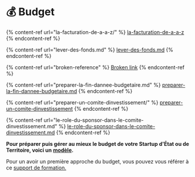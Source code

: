 # 💰 Budget

{% content-ref url="la-facturation-de-a-a-z/" %}
[la-facturation-de-a-a-z](la-facturation-de-a-a-z/)
{% endcontent-ref %}

{% content-ref url="lever-des-fonds.md" %}
[lever-des-fonds.md](lever-des-fonds.md)
{% endcontent-ref %}

{% content-ref url="broken-reference" %}
[Broken link](broken-reference)
{% endcontent-ref %}

{% content-ref url="preparer-la-fin-dannee-budgetaire.md" %}
[preparer-la-fin-dannee-budgetaire.md](preparer-la-fin-dannee-budgetaire.md)
{% endcontent-ref %}

{% content-ref url="preparer-un-comite-dinvestissement/" %}
[preparer-un-comite-dinvestissement](preparer-un-comite-dinvestissement/)
{% endcontent-ref %}

{% content-ref url="le-role-du-sponsor-dans-le-comite-dinvestissement.md" %}
[le-role-du-sponsor-dans-le-comite-dinvestissement.md](le-role-du-sponsor-dans-le-comite-dinvestissement.md)
{% endcontent-ref %}

**Pour préparer puis gérer au mieux le budget de votre Startup d'État ou de Territoire, voici un** [**modèle**](https://docs.google.com/spreadsheets/d/1JSVnmruZq0iufjpxabnYKaHcR1XBygL0MXkYOm7nz3E/edit?usp=sharing)**.**

Pour un avoir un première approche du budget, vous pouvez vous référer à ce [support de formation.](https://docs.google.com/presentation/d/1WtBGNns3pwTEXbWXIFPALav9IlGUbPsfpxDpPXI12Js/edit#slide=id.g158d87f59ba_0_8)
